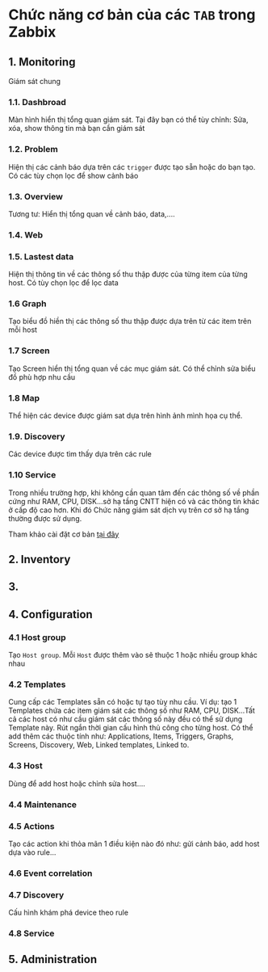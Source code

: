# Chức năng cơ bản của các `TAB` trong Zabbix
## 1. Monitoring
Giám sát chung
### 1.1. Dashbroad
Màn hình hiển thị tổng quan giám sát. Tại đây bạn có thể tùy chỉnh: Sửa, xóa, show thông tin mà bạn cần giám sát
### 1.2. Problem
Hiện thị các cảnh báo dựa trên các `trigger` được tạo sẵn hoặc do bạn tạo. Có các tùy chọn lọc để show cảnh báo
### 1.3. Overview
Tương tư: Hiển thị tổng quan về cảnh báo, data,....
### 1.4. Web
### 1.5. Lastest data
Hiện thị thông tin về các thông số thu thập được của từng item của từng host. Có tùy chọn lọc để lọc data
### 1.6 Graph
Tạo biểu đồ hiền thị các thông số thu thập được dựa trên từ các item trên mỗi host
### 1.7 Screen
Tạo Screen hiển thị tổng quan về các mục giám sát. Có thể chỉnh sửa biểu đồ phù hợp nhu cầu
### 1.8 Map
Thể hiện các device được giám sat dựa trên hình ảnh mình họa cụ thể. 
### 1.9. Discovery
Các device được tìm thấy dựa trên các rule
### 1.10 Service
Trong nhiều trường hợp, khi không cần quan tâm đến các thông số về phần cứng như RAM, CPU, DISK...sở hạ tầng CNTT hiện có và các thông tin khác ở cấp độ cao hơn. Khi đó Chức năng giám sát dịch vụ trên cơ sở hạ tầng thường được sử dụng.

Tham khảo cài đặt cơ bản [tại đây]()

## 2. Inventory
## 3.
## 4. Configuration
### 4.1 Host group
Tạo `Host group`. Mỗi `Host` được thêm vào sẽ thuộc 1 hoặc nhiều group khác nhau
### 4.2 Templates
Cung cấp các Templates sẵn có hoặc tự tạo tùy nhu cầu. Ví dụ: tạo 1 Templates chứa các item giám sát các thông số như RAM, CPU, DISK...Tất cả các host có như cầu giám sát các thông số này đều có thể sử dụng Template này. Rút ngắn thời gian cấu hình thủ công cho từng host. Có thể add thêm các thuộc tính như: Applications,	Items,	Triggers,	Graphs,	Screens,	Discovery,	Web,	Linked templates,	Linked to.
### 4.3 Host
Dùng để add host hoặc chỉnh sửa host....
### 4.4 Maintenance
### 4.5 Actions
Tạo các action khi thỏa mãn 1 điều kiện nào đó như: gửi cảnh báo, add host dựa vào rule...
### 4.6 Event correlation
### 4.7 Discovery
Cấu hình khám phá device theo rule
### 4.8 Service
## 5. Administration
